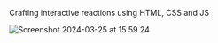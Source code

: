 Crafting interactive reactions using HTML, CSS and JS

![Screenshot 2024-03-25 at 15 59 24](https://github.com/cnahmetcn/web-emoji-react/assets/23660881/1f6dee1a-f58e-438e-b725-5166409fe6ae)
